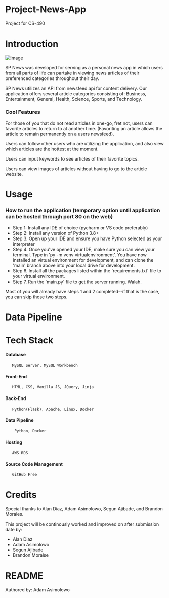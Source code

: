 # Project-News-App
Project for CS-490

# Introduction
![image](https://user-images.githubusercontent.com/64811750/146578253-20ee72a9-92f6-42d0-adb8-6394c8fe964c.png)

SP News was developed for serving as a personal news app in which users from all parts of life can partake in viewing news articles of their preferenced categories throughout their day.

SP News utilizes an API from newsfeed.api for content delivery. Our application offers several article categories consisting of: Business, Entertainment, General, Health, Science, Sports, and Technology.

### Cool Features
For those of you that do not read articles in one-go, fret not, users can favorite articles to return to at another time. (Favoriting an article  allows the article to remain permanently on a users newsfeed).

Users can follow other users who are utilizing the application, and also view which articles are the hottest at the moment.

Users can input keywords to see articles of their favorite topics.

Users can view images of articles without having to go to the article website.

# Usage

### How to run the application (temporary option until application can be hosted through port 80 on the web)
* Step 1: Install any IDE of choice (pycharm or VS code preferably)
* Step 2: Install any version of Python 3.8+
* Step 3. Open up your IDE and ensure you have Python selected as your interpreter
* Step 4. Once you've opened your IDE, make sure you can view your terminal. Type in 'py -m venv virtualenvironment'. You have now installed an virtual environment for development, and can clone the 'main' branch above into your local drive for development.
* Step 6. Install all the packages listed within the 'requirements.txt' file to your virtual environment. 
* Step 7. Run the 'main.py' file to get the server running. Walah.

Most of you will already have steps 1 and 2 completed--if that is the case, you can skip those two steps.

# Data Pipeline

# 

# Tech Stack
   #### Database
       MySQL Server, MySQL Workbench

   #### Front-End
       HTML, CSS, Vanilla JS, JQuery, Jinja

   #### Back-End
       Python(Flask), Apache, Linux, Docker
   
   #### Data Pipeline
        Python, Docker
   #### Hosting
       AWS RDS
       
   #### Source Code Management
       GitHub Free 
# Credits

Special thanks to Alan Diaz, Adam Asimolowo, Segun Ajibade, and Brandon Morales.

This project will be continously worked and improved on after submission date by:
* Alan Diaz
* Adam Asimolowo
* Segun Ajibade
* Brandon Moralse


# README 
Authored by: Adam Asimolowo
